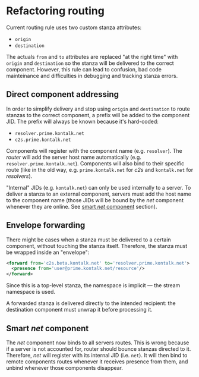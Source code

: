 Refactoring routing
===================

Current routing rule uses two custom stanza attributes:
 * `origin`
 * `destination`

The actuals `from` and `to` attributes are replaced "at the right time" with
`origin` and `destination` so the stanza will be delivered to the correct
component.
However, this rule can lead to confusion, bad code mainteinance and difficulties
in debugging and tracking stanza errors.


Direct component addressing
---------------------------
In order to simplify delivery and stop using `origin` and `destination` to route
stanzas to the correct component, a prefix will be added to the component JID.
The prefix will always be known because it's hard-coded:

 * `resolver.prime.kontalk.net`
 * `c2s.prime.kontalk.net`

Components will register with the component name (e.g. `resolver`). The *router*
will add the server host name automatically (e.g. `resolver.prime.kontalk.net`).
Components will also bind to their specific route (like in the old way, e.g.
`prime.kontalk.net` for *c2s* and `kontalk.net` for *resolvers*).

"Internal" JIDs (e.g. `kontalk.net`) can only be used internally to a server.
To deliver a stanza to an external component, servers must add the host name to the
component name (those JIDs will be bound by the *net* component whenever they
are online. See [smart *net* component](#smart-net-component) section).


Envelope forwarding
------------------
There might be cases when a stanza must be delivered to a certain component,
without touching the stanza itself. Therefore, the stanza must be wrapped inside
an "envelope":

```xml
<forward from='c2s.beta.kontalk.net' to='resolver.prime.kontalk.net'>
  <presence from='user@prime.kontalk.net/resource'/>
</forward>
```

Since this is a top-level stanza, the namespace is implicit &mdash; the stream
namespace is used.

A forwarded stanza is delivered directly to the intended recipient: the destination
component must unwrap it before processing it.


Smart *net* component
---------------------
The *net* component now binds to all servers routes. This is wrong because if
a server is not accounted for, router should bounce stanzas directed to it.  
Therefore, *net* will register with its internal JID (i.e. `net`).
It will then bind to remote components routes whenever it receives presence from
them, and unbind whenever those components disappear.
